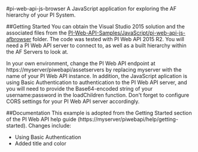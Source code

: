 #pi-web-api-js-browser
A JavaScript application for exploring the AF hierarchy of your PI System. 

##Getting Started
You can obtain the Visual Studio 2015 solution and the associated files from the [PI-Web-API-Samples/JavaScript/pi-web-api-js-afbrowser](./pi-web-api-js-afbrowser) folder. The code was tested with PI Web API 2015 R2. You will need a PI Web API server to connect to, as well as a built hierarchy within the AF Servers to look at.

In your own environment, change the PI Web API endpoint at https://myserver/piwebapi/assetservers by replacing myserver with the name of your PI Web API instance. In addition, the JavaScript aplication is using Basic Authentication to authentication to the PI Web API server, and you will need to provide the Base64-encoded string of your username:password in the loadChildren function. Don't forget to configure CORS settings for your PI Web API server accordingly. 

##Documentation
This example is adopted from the Getting Started section of the PI Web API help guide (https://myserver/piwebapi/help/getting-started). Changes include:
* Using Basic Authentication
* Added title and color
